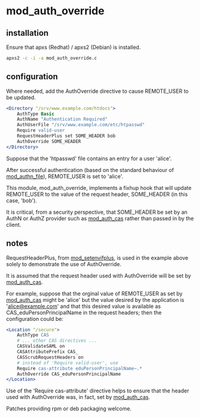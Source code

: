 # mod_auth_override

## installation

Ensure that apxs (Redhat) / apxs2 (Debian) is installed.

```bash
apxs2 -c -i -a mod_auth_override.c
```

## configuration

Where needed, add the AuthOverride directive to cause REMOTE_USER to be
updated.

```apache
<Directory "/srv/www.example.com/htdocs">
    AuthType Basic
    AuthName "Authentication Required"
    AuthUserFile "/srv/www.example.com/etc/htpasswd"
    Require valid-user
    RequestHeaderPlus set SOME_HEADER bob
    AuthOverride SOME_HEADER
</Directory>
```

Suppose that the 'htpasswd' file contains an entry for a user 'alice'.

After successful authentication (based on the standard behaviour of
[mod_authn_file][0]), REMOTE\_USER is set to 'alice'.

This module, mod_auth_override, implements a fixhup hook that will update
REMOTE\_USER to the value of the request header, SOME\_HEADER (in this case,
'bob').

It is critical, from a security perspective, that SOME_HEADER be set by an
AuthN or AuthZ provider such as [mod_auth_cas][2] rather than passed in by the
client.

## notes

RequestHeaderPlus, from [mod_setenvifplus][1], is used in the example above
solely to demonstrate the use of AuthOverride.

It is assumed that the request header used with AuthOverride will be set by
[mod_auth_cas][2].

For example, suppose that the orginal value of REMOTE\_USER as set by
[mod_auth_cas][2] might be 'alice' but the value desired by the application is
'alice@example.com' and that this desired value is available as
CAS\_eduPersonPrincipalName in the request headers; then the configuration
could be:

```apache
<Location "/secure">
    AuthType CAS
    # ... other CAS directives ...
    CASValidateSAML on
    CASAttributePrefix CAS_
    CASScrubRequestHeaders on
    # instead of 'Require valid-user', use
    Require cas-attribute eduPersonPrincipalName~.*
    AuthOverride CAS_eduPersonPrincipalName
</Location>
```

Use of the 'Require cas-attribute' directive helps to ensure that the header
used with AuthOverride was, in fact, set by [mod_auth_cas][2].

Patches providing rpm or deb packaging welcome.

[0]: http://httpd.apache.org/docs/2.2/mod/mod_authn_file.html
[1]: http://opensource.adnovum.ch/mod_setenvifplus
[2]: https://github.com/Jasig/mod_auth_cas


